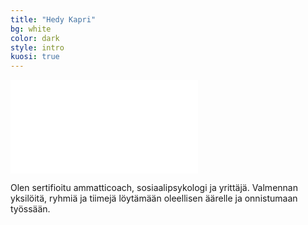 ```yaml
---
title: "Hedy Kapri"
bg: white
color: dark
style: intro
kuosi: true
---
```

<embed src="img/HK_logo.svg"/>

Olen sertifioitu ammatticoach, sosiaalipsykologi ja yrittäjä. Valmennan yksilöitä, ryhmiä ja tiimejä löytämään oleellisen äärelle ja onnistumaan työssään.
